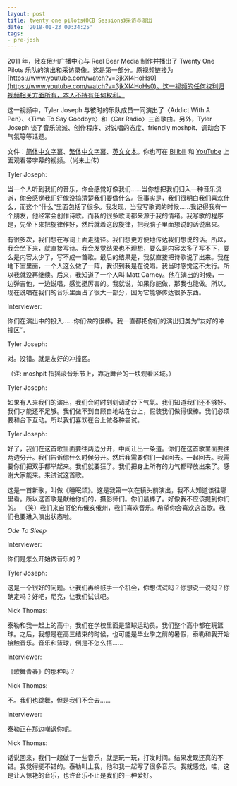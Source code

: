 ```yaml
---
layout: post
title: twenty one pilots《OCB Sessions》采访与演出
date: '2018-01-23 00:34:25'
tags:
- pre-josh
---
```



2011 年，俄亥俄州广播中心与 Reel Bear Media 制作并播出了 Twenty One Pilots 乐队的演出和采访录像。这是第一部分。原视频链接为[https://www.youtube.com/watch?v=3jkXI4HoHs0](https://www.youtube.com/watch?v=3jkXI4HoHs0)。这一视频的任何权利归视频相关方面所有，本人不持有任何权利。

这一视频中，Tyler Joseph 与彼时的乐队成员一同演出了〈Addict With A Pen〉、〈Time To Say Goodbye〉和〈Car Radio〉三首歌曲。另外，Tyler Joseph 谈了音乐流派、创作程序、对说唱的态度、friendly moshpit、调动台下气氛等等话题。

文件：[简体中文字幕](http://om32sr8b1.bkt.clouddn.com/Twenty-One-Pilots-at-The-Ohio-Center-for-Broadcasting-zh-cn-en.ass)、[繁体中文字幕](http://om32sr8b1.bkt.clouddn.com/Twenty-One-Pilots-at-The-Ohio-Center-for-Broadcasting-zh-tw-en.ass)、[英文文本](http://om32sr8b1.bkt.clouddn.com/Twenty-One-Pilots-at-The-Ohio-Center-for-Broadcasting-en.txt)。你也可在 [Bilibili](http://www.bilibili.com/video/av18636378) 和 [YouTube](https://youtu.be/IKmI4IKXuhU) 上面观看带字幕的视频。（尚未上传）

Tyler Joseph:

当一个人听到我们的音乐，你会感觉好像我们……当你想把我们归入一种音乐流派，你会感觉我们好像没搞清楚我们要做什么。但事实是，我们很明白我们喜欢什么，而这个“什么”里面包括了很多。我发现，当我写歌词的时候……我记得我有一个朋友，他经常会创作诗歌。而我的很多歌词都来源于我的情绪。我写歌的程序是，先坐下来把旋律作好，然后就着这段旋律，把我脑子里面想说的话说出来。

有很多次，我们想在写词上面走捷径。我们想更方便地传达我们想说的话。所以，我会坐下来，就直接写诗。我会发觉结果也不理想，要么是内容太多了写不下，要么是内容太少了，写不成一首歌。最后的结果是，我就直接把诗歌说了出来。我在地下室里面，一个人这么做了一阵，我识到我是在说唱。我当时感觉这不太行。所以我就没再继续。后来，我知道了一个人叫 Matt Carney。他在演出的时候，一边弹吉他，一边说唱，感觉挺厉害的。我就说，如果你能做，那我也能做。所以，现在说唱在我们的音乐里面占了很大一部分，因为它能够传达很多东西。

Interviewer:

你们在演出中的投入……你们做的很棒。我一直都把你们的演出归类为“友好的冲撞区”。

Tyler Joseph:

对。没错。就是友好的冲撞区。

（注: moshpit 指摇滚音乐节上，靠近舞台的一块观看区域。）

Tyler Joseph:

如果有人来我们的演出，我们会时时刻刻调动台下气氛。我们知道我们还不够好。我们才能还不足够。我们做不到自顾自地站在台上，假装我们做得很棒。我们必须要和台下互动。所以我们喜欢在台上做各种尝试。

Tyler Joseph:

好了，我们在这首歌里面要往两边分开，中间让出一条道。你们在这首歌里面要往两边分开。我们告诉你什么时候分开。然后我需要你们一起回去。一起回去。我需要你们把双手都举起来。我们就要狂了。我们把身上所有的力气都释放出来了。感谢大家能来。来试试这首歌。

这是一首新歌，叫做《睡眠颂》。这是我第一次在镜头前演出，我不太知道该往哪里看。所以这首歌是献给你们的，摄影师们。你们最棒了。好像我不应该提到你们的。 （笑）我们来自哥伦布俄亥俄州，我们喜欢音乐。希望你会喜欢这首歌。我们也要进入演出状态啦。

*Ode To Sleep*

Interviewer:

你们是怎么开始做音乐的？

Tyler Joseph:

这是一个很好的问题。让我们再给鼓手一个机会，你想试试吗？你想说一说吗？你确定吗？好吧，尼克，让我们试试吧。

Nick Thomas:

泰勒和我一起上的高中，我们在学校里面是篮球运动员。我们整个高中都在玩篮球。之后，我想是在高三结束的时候，也可能是毕业季之前的暑假，泰勒和我开始接触音乐。音乐和篮球，倒是不怎么搭……

Interviewer:

《歌舞青春》的那种吗？

Nick Thomas:

不。我们也跳舞，但是我们不会去……

Interviewer:

泰勒正在那边嘲讽你呢。

Nick Thomas:

话说回来，我们一起做了一些音乐，就是玩一玩，打发时间。结果发现还真的不错。我觉得挺不错的。泰勒叫上我，他和我一起写了很多音乐。我就感觉，哇，这是让人惊艳的音乐，也许音乐不止是我们的一种爱好。


